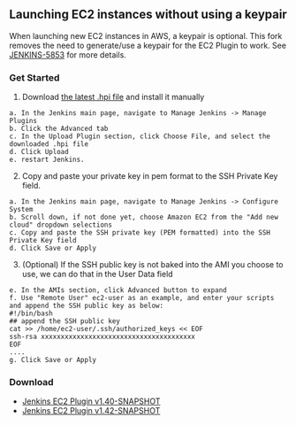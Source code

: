 ## Launching EC2 instances without using a keypair

When launching new EC2 instances in AWS, a keypair is optional. This fork removes the need to generate/use a keypair for the EC2 Plugin to work.
See [JENKINS-5853](https://issues.jenkins-ci.org/browse/JENKINS-5853) for more details.

### Get Started

1. Download [the latest .hpi file](downloads/ec2-v1.42.hpi) and install it manually 

  ```install plugin
  a. In the Jenkins main page, navigate to Manage Jenkins -> Manage Plugins
  b. Click the Advanced tab
  c. In the Upload Plugin section, click Choose File, and select the downloaded .hpi file
  d. Click Upload
  e. restart Jenkins.
  ```

2. Copy and paste your private key in pem format to the SSH Private Key field. 

  ```ssh private key
  a. In the Jenkins main page, navigate to Manage Jenkins -> Configure System
  b. Scroll down, if not done yet, choose Amazon EC2 from the "Add new cloud" dropdown selections
  c. Copy and paste the SSH private key (PEM formatted) into the SSH Private Key field
  d. Click Save or Apply
  ```

3. (Optional) If the SSH public key is not baked into the AMI you choose to use, we can do that in the User Data field

  ```ssh public key
  e. In the AMIs section, click Advanced button to expand
  f. Use "Remote User" ec2-user as an example, and enter your scripts and append the SSH public key as below:
  #!/bin/bash
  ## append the SSH public key
  cat >> /home/ec2-user/.ssh/authorized_keys << EOF
  ssh-rsa xxxxxxxxxxxxxxxxxxxxxxxxxxxxxxxxxxxxxxx
  EOF
  ....
  g. Click Save or Apply
  ```

### Download

* [Jenkins EC2 Plugin v1.40-SNAPSHOT](downloads/ec2-v1.40.hpi)
* [Jenkins EC2 Plugin v1.42-SNAPSHOT](downloads/ec2-v1.42.hpi)


